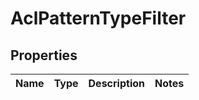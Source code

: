 

# AclPatternTypeFilter


## Properties

Name | Type | Description | Notes
------------ | ------------- | ------------- | -------------



